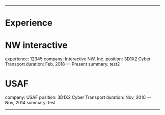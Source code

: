 ---

# Experience

# NW interactive
experience: 12345
  company: Interactive NW, Inc.
  position: 3D1X2 Cyber Transport
  duration: Feb, 2018 &mdash; Present
  summary: test2

# USAF 
  company: USAF
  position: 3D1X2 Cyber Transport
  duration: Nov, 2010 &mdash; Nov, 2014
  summary: test
  
---